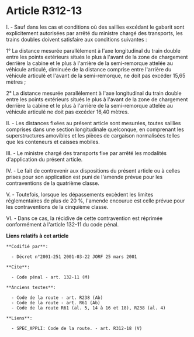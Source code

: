 # Article R312-13

I. - Sauf dans les cas et conditions où des saillies excédant le gabarit sont explicitement autorisées par arrêté du ministre
chargé des transports, les trains doubles doivent satisfaire aux conditions suivantes :

1° La distance mesurée parallèlement à l'axe longitudinal du train double entre les points extérieurs situés le plus à
l'avant de la zone de chargement derrière la cabine et le plus à l'arrière de la semi-remorque attelée au véhicule articulé,
diminuée de la distance comprise entre l'arrière du véhicule articulé et l'avant de la semi-remorque, ne doit pas excéder
15,65 mètres ;

2° La distance mesurée parallèlement à l'axe longitudinal du train double entre les points extérieurs situés le plus à
l'avant de la zone de chargement derrière la cabine et le plus à l'arrière de la semi-remorque attelée au véhicule articulé
ne doit pas excéder 16,40 mètres.

II. - Les distances fixées au présent article sont mesurées, toutes saillies comprises dans une section longitudinale
quelconque, en comprenant les superstructures amovibles et les pièces de cargaison normalisées telles que les conteneurs et
caisses mobiles.

III. - Le ministre chargé des transports fixe par arrêté les modalités d'application du présent article.

IV. - Le fait de contrevenir aux dispositions du présent article ou à celles prises pour son application est puni de l'amende
prévue pour les contraventions de la quatrième classe.

V. - Toutefois, lorsque les dépassements excèdent les limites réglementaires de plus de 20 %, l'amende encourue est celle
prévue pour les contraventions de la cinquième classe.

VI. - Dans ce cas, la récidive de cette contravention est réprimée conformément à l'article 132-11 du code pénal.

**Liens relatifs à cet article**

	**Codifié par**:

	  - Décret n°2001-251 2001-03-22 JORF 25 mars 2001

	**Cite**:

	  - Code pénal - art. 132-11 (M)

	**Anciens textes**:

	  - Code de la route - art. R238 (Ab)
	  - Code de la route - art. R61 (Ab)
	  - Code de la route R61 (al. 5, 14 à 16 et 18), R238 (al. 4)

	**Liens**:

	  - SPEC_APPLI: Code de la route. - art. R312-18 (V)
